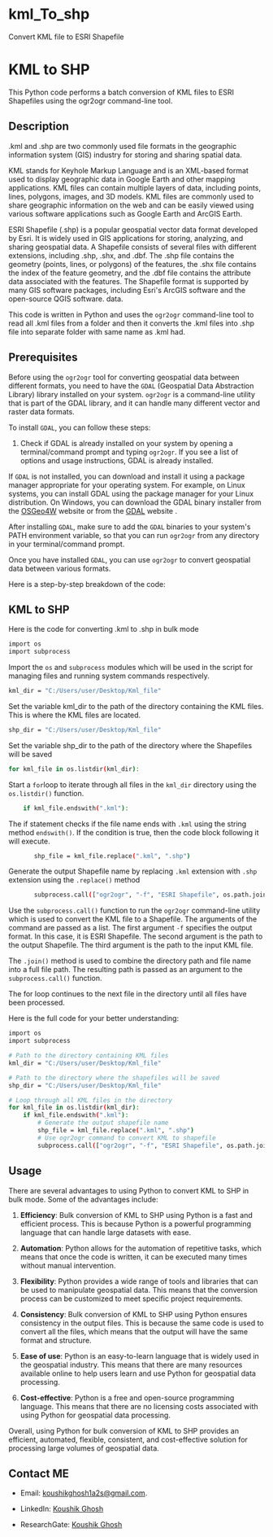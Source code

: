 # kml_To_shp
Convert KML file to ESRI Shapefile
# KML to SHP

This Python code performs a batch conversion of KML files to ESRI Shapefiles using the ogr2ogr command-line tool.

## Description
.kml and .shp are two commonly used file formats in the geographic information system (GIS) industry for storing and sharing spatial data.

KML stands for Keyhole Markup Language and is an XML-based format used to display geographic data in Google Earth and other mapping applications. KML files can contain multiple layers of data, including points, lines, polygons, images, and 3D models. KML files are commonly used to share geographic information on the web and can be easily viewed using various software applications such as Google Earth and ArcGIS Earth.

ESRI Shapefile (.shp) is a popular geospatial vector data format developed by Esri. It is widely used in GIS applications for storing, analyzing, and sharing geospatial data. A Shapefile consists of several files with different extensions, including .shp, .shx, and .dbf. The .shp file contains the geometry (points, lines, or polygons) of the features, the .shx file contains the index of the feature geometry, and the .dbf file contains the attribute data associated with the features. The Shapefile format is supported by many GIS software packages, including Esri's ArcGIS software and the open-source QGIS software. data.

This code is written in Python and uses the `ogr2ogr` command-line tool to read all .kml files from a folder and then it converts the .kml files into .shp file into separate folder with same name as .kml had.
## Prerequisites
Before using the `ogr2ogr` tool for converting geospatial data between different formats, you need to have the `GDAL` (Geospatial Data Abstraction Library) library installed on your system. `ogr2ogr` is a command-line utility that is part of the GDAL library, and it can handle many different vector and raster data formats.

To install `GDAL`, you can follow these steps:

1. Check if GDAL is already installed on your system by opening a terminal/command prompt and typing `ogr2ogr`. If you see a list of options and usage instructions, GDAL is already installed.

If `GDAL` is not installed, you can download and install it using a package manager appropriate for your operating system. For example, on Linux systems, you can install GDAL using the package manager for your Linux distribution. On Windows, you can download the GDAL binary installer from the [OSGeo4W](https://trac.osgeo.org/osgeo4w/) website  or from the [GDAL](https://gdal.org/download.html) website .

After installing `GDAL`, make sure to add the `GDAL` binaries to your system's PATH environment variable, so that you can run `ogr2ogr` from any directory in your terminal/command prompt.

Once you have installed `GDAL`, you can use `ogr2ogr` to convert geospatial data between various formats.

Here is a step-by-step breakdown of the code:

## KML to SHP
Here is the code for converting .kml to .shp in bulk mode
```bash
import os
import subprocess
```
Import the `os` and `subprocess` modules which will be used in the script for managing files and running system commands respectively.
```bash
kml_dir = "C:/Users/user/Desktop/Kml_file"
```
Set the variable kml_dir to the path of the directory containing the KML files. This is where the KML files are located.
```bash
shp_dir = "C:/Users/user/Desktop/Kml_file"
```
Set the variable shp_dir to the path of the directory where the Shapefiles will be saved
```bash
for kml_file in os.listdir(kml_dir):
```
Start a `for`loop to iterate through all files in the `kml_dir` directory using the `os.listdir()` function.

```bash
    if kml_file.endswith(".kml"):
```
The if statement checks if the file name ends with `.kml` using the string method `endswith()`. If the condition is true, then the code block following it will execute.
```bash
       shp_file = kml_file.replace(".kml", ".shp")
```
Generate the output Shapefile name by replacing `.kml` extension with `.shp` extension using the `.replace()` method

```bash
       subprocess.call(["ogr2ogr", "-f", "ESRI Shapefile", os.path.join(shp_dir, shp_file), os.path.join(kml_dir, kml_file)])
```
Use the `subprocess.call()` function to run the `ogr2ogr` command-line utility which is used to convert the KML file to a Shapefile. The arguments of the command are passed as a list. The first argument `-f` specifies the output format. In this case, it is ESRI Shapefile. The second argument is the path to the output Shapefile. The third argument is the path to the input KML file.

The `.join()` method is used to combine the directory path and file name into a full file path. The resulting path is passed as an argument to the `subprocess.call()` function.

The for loop continues to the next file in the directory until all files have been processed.

Here is the full code for your better understanding:
```bash
import os
import subprocess

# Path to the directory containing KML files
kml_dir = "C:/Users/user/Desktop/Kml_file"

# Path to the directory where the shapefiles will be saved
shp_dir = "C:/Users/user/Desktop/Kml_file"

# Loop through all KML files in the directory
for kml_file in os.listdir(kml_dir):
    if kml_file.endswith(".kml"):
        # Generate the output shapefile name
        shp_file = kml_file.replace(".kml", ".shp")
        # Use ogr2ogr command to convert KML to shapefile
        subprocess.call(["ogr2ogr", "-f", "ESRI Shapefile", os.path.join(shp_dir, shp_file), os.path.join(kml_dir, kml_file)])
```
## Usage

There are several advantages to using Python to convert KML to SHP in bulk mode. Some of the advantages include:

1. **Efficiency**: Bulk conversion of KML to SHP using Python is a fast and efficient process. This is because Python is a powerful programming language that can handle large datasets with ease.

2. **Automation**: Python allows for the automation of repetitive tasks, which means that once the code is written, it can be executed many times without manual intervention.

3. **Flexibility**: Python provides a wide range of tools and libraries that can be used to manipulate geospatial data. This means that the conversion process can be customized to meet specific project requirements.

4. **Consistency**: Bulk conversion of KML to SHP using Python ensures consistency in the output files. This is because the same code is used to convert all the files, which means that the output will have the same format and structure.

5. **Ease of use**: Python is an easy-to-learn language that is widely used in the geospatial industry. This means that there are many resources available online to help users learn and use Python for geospatial data processing.

6. **Cost-effective**: Python is a free and open-source programming language. This means that there are no licensing costs associated with using Python for geospatial data processing.

Overall, using Python for bulk conversion of KML to SHP provides an efficient, automated, flexible, consistent, and cost-effective solution for processing large volumes of geospatial data.
## Contact ME
* Email: koushikghosh1a2s@gmail.com.

* LinkedIn: [Koushik Ghosh](https://www.linkedin.com/in/koushik-ghosh-490761192/)

* ResearchGate: [Koushik Ghosh](https://www.researchgate.net/profile/Koushik-Ghosh-23)


